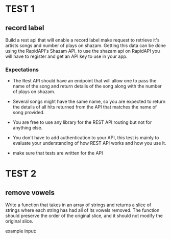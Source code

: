 # TEST 1

## record label

Build a rest api that will enable a record label make request to retrieve it's artists songs and number of plays on shazam. Getting this data can be done using the RapidAPI's Shazam API. to use the shazam api on RapidAPI you will have to register and get an API key to use in your app.

### Expectations

- The Rest API should have an endpoint that will allow one to pass the name of the song and return details of the song along with the number of plays on shazam.
- Several songs might have the same name, so you are expected to return the details of all hits returned from the API that matches the name of song provided.

- You are free to use any library for the REST API routing but not for anything else.

- You don't have to add authentication to your API, this test is mainly to evaluate your understanding of how REST API works and how you use it.
- make sure that tests are written for the API

# TEST 2

## remove vowels

Write a function that takes in an array of strings and returns a slice of strings where each string has had all of its vowels removed. The function should preserve the order of the original slice, and it should not modify the original slice.

example input:
